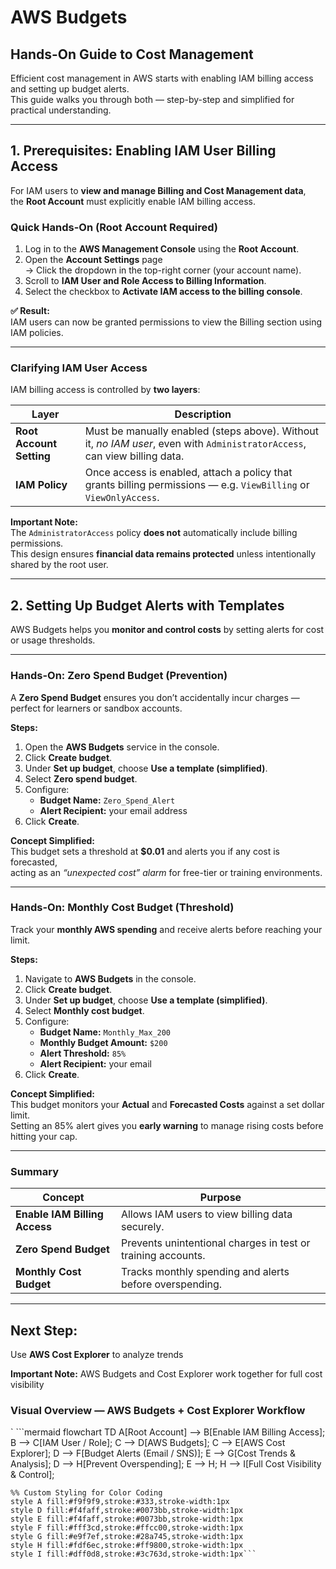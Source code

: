 # AWS Budgets 
## Hands-On Guide to Cost Management

Efficient cost management in AWS starts with enabling IAM billing access and setting up budget alerts.  
This guide walks you through both — step-by-step and simplified for practical understanding.

---

## 1. Prerequisites: Enabling IAM User Billing Access

For IAM users to **view and manage Billing and Cost Management data**,  
the **Root Account** must explicitly enable IAM billing access.

###  Quick Hands-On (Root Account Required)

1. Log in to the **AWS Management Console** using the **Root Account**.  
2. Open the **Account Settings** page  
   → Click the dropdown in the top-right corner (your account name).  
3. Scroll to **IAM User and Role Access to Billing Information**.  
4. Select the checkbox to **Activate IAM access to the billing console**.  

**✅ Result:**  
IAM users can now be granted permissions to view the Billing section using IAM policies.

---

###  Clarifying IAM User Access

IAM billing access is controlled by **two layers**:

| Layer | Description |
|--------|-------------|
| **Root Account Setting** | Must be manually enabled (steps above). Without it, *no IAM user*, even with `AdministratorAccess`, can view billing data. |
| **IAM Policy** | Once access is enabled, attach a policy that grants billing permissions — e.g. `ViewBilling` or `ViewOnlyAccess`. |

**Important Note:**  
The `AdministratorAccess` policy **does not** automatically include billing permissions.  
This design ensures **financial data remains protected** unless intentionally shared by the root user.

---

## 2. Setting Up Budget Alerts with Templates

AWS Budgets helps you **monitor and control costs** by setting alerts for cost or usage thresholds.

---

###  Hands-On: Zero Spend Budget (Prevention)

A **Zero Spend Budget** ensures you don’t accidentally incur charges — perfect for learners or sandbox accounts.

**Steps:**
1. Open the **AWS Budgets** service in the console.  
2. Click **Create budget**.  
3. Under **Set up budget**, choose **Use a template (simplified)**.  
4. Select **Zero spend budget**.  
5. Configure:
   - **Budget Name:** `Zero_Spend_Alert`
   - **Alert Recipient:** your email address  
6. Click **Create**.

**Concept Simplified:**  
This budget sets a threshold at **$0.01** and alerts you if any cost is forecasted,  
acting as an *“unexpected cost” alarm* for free-tier or training environments.

---

###  Hands-On: Monthly Cost Budget (Threshold)

Track your **monthly AWS spending** and receive alerts before reaching your limit.

**Steps:**
1. Navigate to **AWS Budgets** in the console.  
2. Click **Create budget**.  
3. Under **Set up budget**, choose **Use a template (simplified)**.  
4. Select **Monthly cost budget**.  
5. Configure:
   - **Budget Name:** `Monthly_Max_200`
   - **Monthly Budget Amount:** `$200`
   - **Alert Threshold:** `85%`
   - **Alert Recipient:** your email  
6. Click **Create**.

**Concept Simplified:**  
This budget monitors your **Actual** and **Forecasted Costs** against a set dollar limit.  
Setting an 85% alert gives you **early warning** to manage rising costs before hitting your cap.

---

###  Summary

| Concept | Purpose |
|----------|----------|
| **Enable IAM Billing Access** | Allows IAM users to view billing data securely. |
| **Zero Spend Budget** | Prevents unintentional charges in test or training accounts. |
| **Monthly Cost Budget** | Tracks monthly spending and alerts before overspending. |

---

## Next Step:
Use **AWS Cost Explorer** to analyze trends

**Important Note:**  AWS Budgets and Cost Explorer work together for full cost visibility


###  Visual Overview — AWS Budgets + Cost Explorer Workflow
` ```mermaid
flowchart TD
    A[Root Account] --> B[Enable IAM Billing Access];
    B --> C[IAM User / Role];
    C --> D[AWS Budgets];
    C --> E[AWS Cost Explorer];
    D --> F[Budget Alerts (Email / SNS)];
    E --> G[Cost Trends & Analysis];
    D --> H[Prevent Overspending];
    E --> H;
    H --> I[Full Cost Visibility & Control];

    %% Custom Styling for Color Coding
    style A fill:#f9f9f9,stroke:#333,stroke-width:1px
    style D fill:#f4faff,stroke:#0073bb,stroke-width:1px
    style E fill:#f4faff,stroke:#0073bb,stroke-width:1px
    style F fill:#fff3cd,stroke:#ffcc00,stroke-width:1px
    style G fill:#e9f7ef,stroke:#28a745,stroke-width:1px
    style H fill:#fdf6ec,stroke:#ff9800,stroke-width:1px
    style I fill:#dff0d8,stroke:#3c763d,stroke-width:1px```
